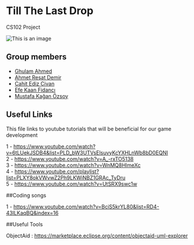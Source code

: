 # Till The Last Drop
CS102 Project

![This is an image](https://github.com/cat-milk/Anime-Girls-Holding-Programming-Books/blob/master/Java/Yuuko_Aioi_Holding_Fundamentals_Of_Java_Programming.png)
## Group members
- [Ghulam Ahmed](https://github.com/gahme)
- [Ahmet Reşat Demir](https://github.com/ahmetde)
- [Cahit Ediz Civan](https://github.com/Edizc)
- [Efe Kaan Fidancı](https://github.com/EfeKN)
- [Mustafa Kağan Özsoy](https://github.com/mkaganozsoy)

## Useful Links
This file links to youtube tutorials that will be beneficial for our game development

1 - https://www.youtube.com/watch?v=6tLUekJSDB4&list=PLD_bW3UTVsElsuvyKcYXHLnWb8bD0EQNI <br />
2 - https://www.youtube.com/watch?v=A_-rxTO5138 <br />
3 - https://www.youtube.com/watch?v=WnMQ8HlmeXc <br />
4 - https://www.youtube.com/playlist?list=PLXY8okVWvwZ2Ph9LKWiNBZ1GRAc_TyDru <br />
5 - https://www.youtube.com/watch?v=UtSRX9swc1w <br />

##Coding songs

1 - https://www.youtube.com/watch?v=BciS5krYL80&list=RD4-43lLKaqBQ&index=16

##Useful Tools

ObjectAid : https://marketplace.eclipse.org/content/objectaid-uml-explorer
